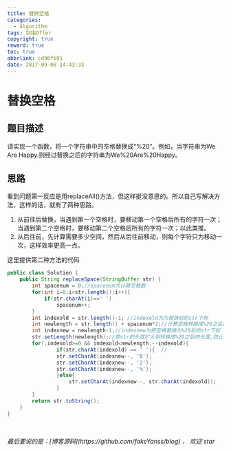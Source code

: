 ```yaml
---
title: 替换空格
categories:
  - Algorithm
tags: 剑指Offer
copyright: true
reward: true
toc: true
abbrlink: cd96fb91
date: 2017-09-08 14:43:33
---
```

# 替换空格
## 题目描述
请实现一个函数，将一个字符串中的空格替换成“%20”。例如，当字符串为We Are Happy.则经过替换之后的字符串为We%20Are%20Happy。

## 思路
看到问题第一反应是用replaceAll()方法，但这样挺没意思的。所以自己写解决方法，这样的话，就有了两种思路。

1. 从前往后替换，当遇到第一个空格时，要移动第一个空格后所有的字符一次；当遇到第二个空格时，要移动第二个空格后所有的字符一次；以此类推。
2. 从后往前，先计算需要多少空间，然后从后往前移动，则每个字符只为移动一次，这样效率更高一点。

这里提供第二种方法的代码
```java
public class Solution {
    public String replaceSpace(StringBuffer str) {
        int spacenum = 0;//spacenum为计算空格数
        for(int i=0;i<str.length();i++){
            if(str.charAt(i)==' ')
                spacenum++;
        }
        int indexold = str.length()-1; //indexold为为替换前的str下标
        int newlength = str.length() + spacenum*2;//计算空格转换成%20之后的str长度
        int indexnew = newlength-1;//indexnew为把空格替换为%20后的str下标
        str.setLength(newlength);//使str的长度扩大到转换成%20之后的长度,防止下标越界
        for(;indexold>=0 && indexold<newlength;--indexold){ 
                if(str.charAt(indexold) == ' '){  //
                str.setCharAt(indexnew--, '0');
                str.setCharAt(indexnew--, '2');
                str.setCharAt(indexnew--, '%');
                }else{
                    str.setCharAt(indexnew--, str.charAt(indexold));
                }
        }
        return str.toString();
    }
}
```

<br>

<p id="div-border-top-green"><i>最后要说的是：[博客源码](https://github.com/fakeYanss/blog) ， 欢迎 star</i></p>